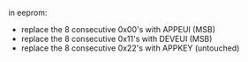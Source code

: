 in eeprom:

- replace the 8 consecutive 0x00's with APPEUI (MSB)
- replace the 8 consecutive 0x11's with DEVEUI (MSB)
- replace the 8 consecutive 0x22's with APPKEY (untouched)